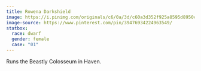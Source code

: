 ```yaml
---
title: Rowena Darkshield
image: https://i.pinimg.com/originals/c6/0a/3d/c60a3d352f925a8595d8950c0b6ece28.png
image-source: https://www.pinterest.com/pin/39476934224963549/
statbox:
  race: dwarf
  gender: female
  case: "01"
---
```


Runs the Beastly Colosseum in Haven.
